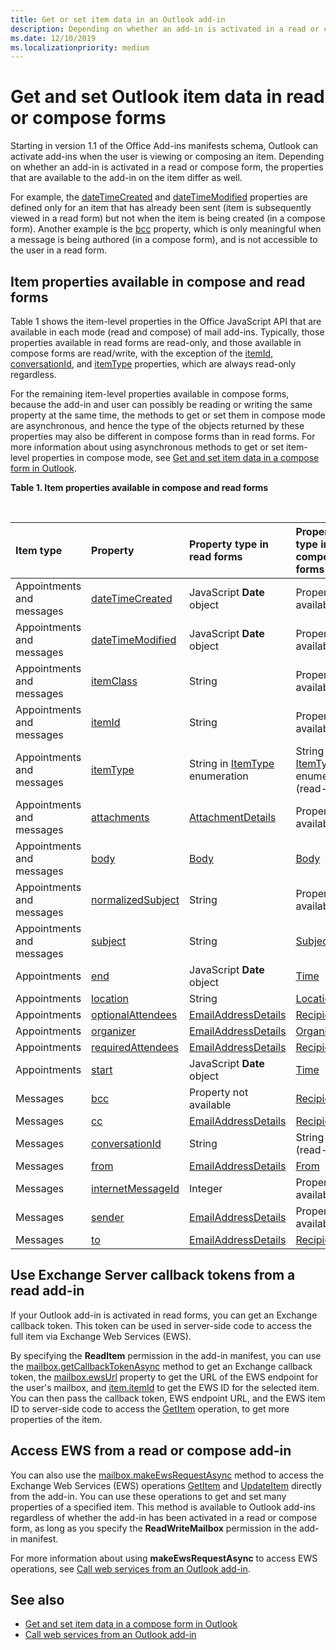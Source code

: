 ```yaml
---
title: Get or set item data in an Outlook add-in
description: Depending on whether an add-in is activated in a read or compose form, the properties that are available to the add-in on an item differ.
ms.date: 12/10/2019
ms.localizationpriority: medium
---
```


# Get and set Outlook item data in read or compose forms

Starting in version 1.1 of the Office Add-ins manifests schema, Outlook can activate add-ins when the user is viewing or composing an item. Depending on whether an add-in is activated in a read or compose form, the properties that are available to the add-in on the item differ as well.

For example, the [dateTimeCreated](/javascript/api/requirement-sets/outlook/preview-requirement-set/office.context.mailbox.item.md#properties) and [dateTimeModified](/javascript/api/requirement-sets/outlook/preview-requirement-set/office.context.mailbox.item.md#properties) properties are defined only for an item that has already been sent (item is subsequently viewed in a read form) but not when the item is being created (in a compose form). Another example is the [bcc](/javascript/api/requirement-sets/outlook/preview-requirement-set/office.context.mailbox.item.md#properties) property, which is only meaningful when a message is being authored (in a compose form), and is not accessible to the user in a read form.

## Item properties available in compose and read forms

Table 1 shows the item-level properties in the Office JavaScript API that are available in each mode (read and compose) of mail add-ins. Typically, those properties available in read forms are read-only, and those available in compose forms are read/write, with the exception of the [itemId](/javascript/api/requirement-sets/outlook/preview-requirement-set/office.context.mailbox.item.md#properties), [conversationId](/javascript/api/requirement-sets/outlook/preview-requirement-set/office.context.mailbox.item.md#properties), and [itemType](/javascript/api/requirement-sets/outlook/preview-requirement-set/office.context.mailbox.item.md#properties) properties, which are always read-only regardless.

For the remaining item-level properties available in compose forms, because the add-in and user can possibly be reading or writing the same property at the same time, the methods to get or set them in compose mode are asynchronous, and hence the type of the objects returned by these properties may also be different in compose forms than in read forms. For more information about using asynchronous methods to get or set item-level properties in compose mode, see [Get and set item data in a compose form in Outlook](get-and-set-item-data-in-a-compose-form.md).


**Table 1. Item properties available in compose and read forms**

<br/>

|**Item type**|**Property**|**Property type in read forms**|**Property type in compose forms**|
|:-----|:-----|:-----|:-----|
|Appointments and messages|[dateTimeCreated](/javascript/api/requirement-sets/outlook/preview-requirement-set/office.context.mailbox.item.md#properties)|JavaScript **Date** object|Property not available|
|Appointments and messages|[dateTimeModified](/javascript/api/requirement-sets/outlook/preview-requirement-set/office.context.mailbox.item.md#properties)|JavaScript **Date** object|Property not available|
|Appointments and messages|[itemClass](/javascript/api/requirement-sets/outlook/preview-requirement-set/office.context.mailbox.item.md#properties)|String|Property not available|
|Appointments and messages|[itemId](/javascript/api/requirement-sets/outlook/preview-requirement-set/office.context.mailbox.item.md#properties)|String|Property not available|
|Appointments and messages|[itemType](/javascript/api/requirement-sets/outlook/preview-requirement-set/office.context.mailbox.item.md#properties)|String in [ItemType](/javascript/api/outlook/office.mailboxenums.itemtype) enumeration|String in [ItemType](/javascript/api/outlook/office.mailboxenums.itemtype) enumeration (read-only)|
|Appointments and messages|[attachments](/javascript/api/requirement-sets/outlook/preview-requirement-set/office.context.mailbox.item.md#properties)|[AttachmentDetails](/javascript/api/outlook/office.attachmentdetails)|Property not available|
|Appointments and messages|[body](/javascript/api/requirement-sets/outlook/preview-requirement-set/office.context.mailbox.item.md#properties)|[Body](/javascript/api/outlook/office.body)|[Body](/javascript/api/outlook/office.body)|
|Appointments and messages|[normalizedSubject](/javascript/api/requirement-sets/outlook/preview-requirement-set/office.context.mailbox.item.md#properties)|String|Property not available|
|Appointments and messages|[subject](/javascript/api/requirement-sets/outlook/preview-requirement-set/office.context.mailbox.item.md#properties)|String|[Subject](/javascript/api/outlook/office.subject)|
|Appointments|[end](/javascript/api/requirement-sets/outlook/preview-requirement-set/office.context.mailbox.item.md#properties)|JavaScript **Date** object|[Time](/javascript/api/outlook/office.time)|
|Appointments|[location](/javascript/api/requirement-sets/outlook/preview-requirement-set/office.context.mailbox.item.md#properties)|String|[Location](/javascript/api/outlook/office.location)|
|Appointments|[optionalAttendees](/javascript/api/requirement-sets/outlook/preview-requirement-set/office.context.mailbox.item.md#properties)|[EmailAddressDetails](/javascript/api/outlook/office.emailaddressdetails)|[Recipients](/javascript/api/outlook/office.recipients)|
|Appointments|[organizer](/javascript/api/requirement-sets/outlook/preview-requirement-set/office.context.mailbox.item.md#properties)|[EmailAddressDetails](/javascript/api/outlook/office.emailaddressdetails)|[Organizer](/javascript/api/outlook/office.organizer)|
|Appointments|[requiredAttendees](/javascript/api/requirement-sets/outlook/preview-requirement-set/office.context.mailbox.item.md#properties)|[EmailAddressDetails](/javascript/api/outlook/office.emailaddressdetails)|[Recipients](/javascript/api/outlook/office.recipients)|
|Appointments|[start](/javascript/api/requirement-sets/outlook/preview-requirement-set/office.context.mailbox.item.md#properties)|JavaScript **Date** object|[Time](/javascript/api/outlook/office.time)|
|Messages|[bcc](/javascript/api/requirement-sets/outlook/preview-requirement-set/office.context.mailbox.item.md#properties)|Property not available|[Recipients](/javascript/api/outlook/office.recipients)|
|Messages|[cc](/javascript/api/requirement-sets/outlook/preview-requirement-set/office.context.mailbox.item.md#properties)|[EmailAddressDetails](/javascript/api/outlook/office.emailaddressdetails)|[Recipients](/javascript/api/outlook/office.recipients)|
|Messages|[conversationId](/javascript/api/requirement-sets/outlook/preview-requirement-set/office.context.mailbox.item.md#properties)|String|String (read-only)|
|Messages|[from](/javascript/api/requirement-sets/outlook/preview-requirement-set/office.context.mailbox.item.md#properties)|[EmailAddressDetails](/javascript/api/outlook/office.emailaddressdetails)|[From](/javascript/api/outlook/office.from)|
|Messages|[internetMessageId](/javascript/api/requirement-sets/outlook/preview-requirement-set/office.context.mailbox.item.md#properties)|Integer|Property not available|
|Messages|[sender](/javascript/api/requirement-sets/outlook/preview-requirement-set/office.context.mailbox.item.md#properties)|[EmailAddressDetails](/javascript/api/outlook/office.emailaddressdetails)|Property not available|
|Messages|[to](/javascript/api/requirement-sets/outlook/preview-requirement-set/office.context.mailbox.item.md#properties)|[EmailAddressDetails](/javascript/api/outlook/office.emailaddressdetails)|[Recipients](/javascript/api/outlook/office.recipients)|

## Use Exchange Server callback tokens from a read add-in

If your Outlook add-in is activated in read forms, you can get an Exchange callback token. This token can be used in server-side code to access the full item via Exchange Web Services (EWS).

By specifying the **ReadItem** permission in the add-in manifest, you can use the [mailbox.getCallbackTokenAsync](/javascript/api/requirement-sets/outlook/preview-requirement-set/office.context.mailbox.md#methods) method to get an Exchange callback token, the [mailbox.ewsUrl](/javascript/api/requirement-sets/outlook/preview-requirement-set/office.context.mailbox.md#properties) property to get the URL of the EWS endpoint for the user's mailbox, and [item.itemId](/javascript/api/requirement-sets/outlook/preview-requirement-set/office.context.mailbox.item.md#properties) to get the EWS ID for the selected item. You can then pass the callback token, EWS endpoint URL, and the EWS item ID to server-side code to access the [GetItem](/exchange/client-developer/web-service-reference/getitem-operation) operation, to get more properties of the item.


## Access EWS from a read or compose add-in

You can also use the [mailbox.makeEwsRequestAsync](/javascript/api/requirement-sets/outlook/preview-requirement-set/office.context.mailbox.md#methods) method to access the Exchange Web Services (EWS) operations [GetItem](/exchange/client-developer/web-service-reference/getitem-operation) and [UpdateItem](/exchange/client-developer/web-service-reference/updateitem-operation) directly from the add-in. You can use these operations to get and set many properties of a specified item. This method is available to Outlook add-ins regardless of whether the add-in has been activated in a read or compose form, as long as you specify the **ReadWriteMailbox** permission in the add-in manifest.

For more information about using **makeEwsRequestAsync** to access EWS operations, see [Call web services from an Outlook add-in](web-services.md).


## See also

- [Get and set item data in a compose form in Outlook](get-and-set-item-data-in-a-compose-form.md)
- [Call web services from an Outlook add-in](web-services.md)
